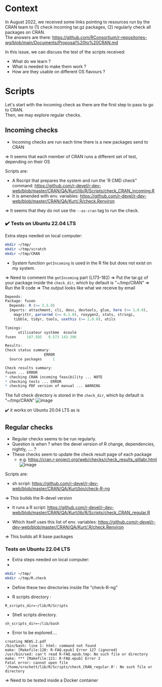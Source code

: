 # Context

In August 2022, we received some links pointing to resources run by the CRAN team to (1) check incoming tar.gz packages, (2) regularly check all packages on CRAN.  
The answers are there: https://github.com/RConsortium/r-repositories-wg/blob/main/Documents/Proposal%20to%20CRAN.md

In this issue, we can discuss the test of the scripts received:

- What do we learn ?
- What is needed to make them work ?
- How are they usable on different OS flavours ?

# Scripts

Let's start with the incoming check as there are the first step to pass to go to CRAN.   
Then, we may explore regular checks.

## Incoming checks

- Incoming checks are run each time there is a new packages send to CRAN  

=> It seems that each member of CRAN runs a different set of test, depending on their OS

Scripts are:

- A Rscript that prepares the system and run the 'R CMD check" command: https://github.com/r-devel/r-dev-web/blob/master/CRAN/QA/Kurt/lib/R/Scripts/check_CRAN_incoming.R
- It is amended with env. variables: https://github.com/r-devel/r-dev-web/blob/master/CRAN/QA/Kurt/.R/check.Renviron

=> It seems that they do not use the `--as-cran` tag to run the check.

### :heavy_check_mark:  Tests on Ubuntu 22.04 LTS

Extra steps needed on local computer:
```sh
mkdir ~/tmp/
mkdir ~/tmp/scratch
mkdir ~/tmp/CRAN
```

- System function `getIncoming` is used in the R file but does not exist on my system.

=> Need to comment the `getIncoming` part (L173-182)
=> Put the tar.gz of your package inside the `check_dir`, which by default is "~/tmp/CRAN"
=> Run the R code
=> The output looks like what we receive by email

```r
Depends:
Package: fusen
  Depends: R (>= 3.5.0)
  Imports: attachment, cli, desc, devtools, glue, here (>= 1.0.0),
    magrittr, parsermd (>= 0.1.0), roxygen2, stats, stringi,
    tibble, tidyr, tools, usethis (>= 2.0.0), utils

Timings:
      utilisateur système  écoulé
fusen     107.585   9.573 143.396

Results:
Check status summary:
                  ERROR
  Source packages     1

Check results summary:
fusen ... ERROR
* checking CRAN incoming feasibility ... NOTE
* checking tests ... ERROR
* checking PDF version of manual ... WARNING
```

The full check directory is stored in the `check_dir`, which by default is "~/tmp/CRAN"
![image](https://user-images.githubusercontent.com/21193866/191078227-1fcbd05f-a03d-4699-9dcb-02d7e0031863.png)

:heavy_check_mark: it works on Ubuntu 20.04 LTS as is

## Regular checks

- Regular checks seems to be run regularly.
- Question is when ? when the devel version of R change, dependencies, nightly, .... ?
- These checks seem to update the check result page of each package
    + e.g. https://cran.r-project.org/web/checks/check_results_gitlabr.html
![image](https://user-images.githubusercontent.com/21193866/191074944-9a6a54b6-c1fa-44f6-910c-b55be3004c1b.png)

Scripts are:

- sh script: https://github.com/r-devel/r-dev-web/blob/master/CRAN/QA/Kurt/bin/check-R-ng

=> This builds the R-devel version

- It runs a R script: https://github.com/r-devel/r-dev-web/blob/master/CRAN/QA/Kurt/lib/R/Scripts/check_CRAN_regular.R
     

- Which itself uses this list of env. variables: https://github.com/r-devel/r-dev-web/blob/master/CRAN/QA/Kurt/.R/check.Renviron

=>  This builds all R base packages

### Tests on Ubuntu 22.04 LTS

- Extra steps needed on local computer:  
- 
```sh
mkdir ~/tmp/
mkdir ~/tmp/R.check
```

- Define these two directories inside file "check-R-ng"

- R scripts directory :
```
R_scripts_dir=~/lib/R/Scripts
```

- Shell scripts directory.
```
sh_scripts_dir=~/lib/bash
```

- Error to be explored....
```
creating NEWS.2.pdf
/bin/bash: line 1: html: command not found
make: [Makefile:120: R-FAQ.epub] Error 127 (ignored)
/usr/bin/sed: can't read R-FAQ.epub.tmp: No such file or directory
make: *** [Makefile:121: R-FAQ.epub] Error 2
Fatal error: cannot open file '/home/srochett/lib/R/Scripts/check_CRAN_regular.R': No such file or directory
```

=> Need to be tested inside a Docker container
